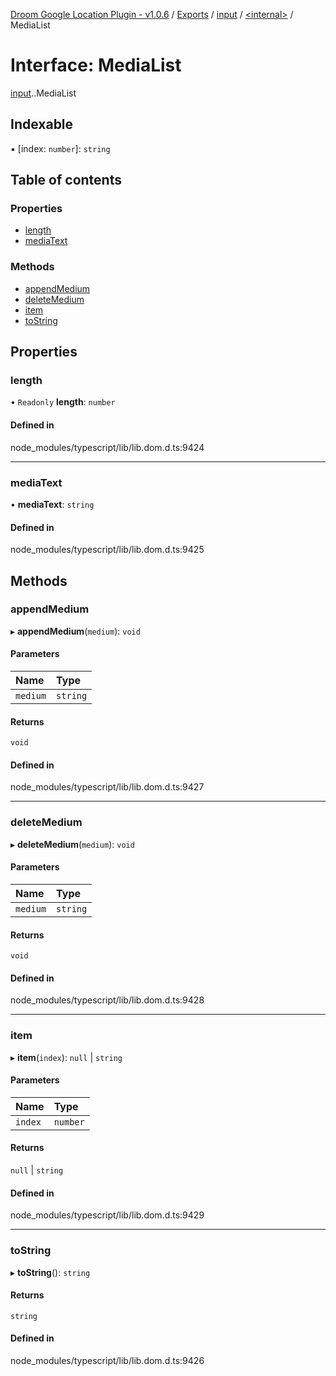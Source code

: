[Droom Google Location Plugin - v1.0.6](../README.md) / [Exports](../modules.md) / [input](../modules/input.md) / [<internal\>](../modules/input._internal_.md) / MediaList

# Interface: MediaList

[input](../modules/input.md).[<internal>](../modules/input._internal_.md).MediaList

## Indexable

▪ [index: `number`]: `string`

## Table of contents

### Properties

- [length](input._internal_.MediaList.md#length)
- [mediaText](input._internal_.MediaList.md#mediatext)

### Methods

- [appendMedium](input._internal_.MediaList.md#appendmedium)
- [deleteMedium](input._internal_.MediaList.md#deletemedium)
- [item](input._internal_.MediaList.md#item)
- [toString](input._internal_.MediaList.md#tostring)

## Properties

### length

• `Readonly` **length**: `number`

#### Defined in

node_modules/typescript/lib/lib.dom.d.ts:9424

___

### mediaText

• **mediaText**: `string`

#### Defined in

node_modules/typescript/lib/lib.dom.d.ts:9425

## Methods

### appendMedium

▸ **appendMedium**(`medium`): `void`

#### Parameters

| Name | Type |
| :------ | :------ |
| `medium` | `string` |

#### Returns

`void`

#### Defined in

node_modules/typescript/lib/lib.dom.d.ts:9427

___

### deleteMedium

▸ **deleteMedium**(`medium`): `void`

#### Parameters

| Name | Type |
| :------ | :------ |
| `medium` | `string` |

#### Returns

`void`

#### Defined in

node_modules/typescript/lib/lib.dom.d.ts:9428

___

### item

▸ **item**(`index`): ``null`` \| `string`

#### Parameters

| Name | Type |
| :------ | :------ |
| `index` | `number` |

#### Returns

``null`` \| `string`

#### Defined in

node_modules/typescript/lib/lib.dom.d.ts:9429

___

### toString

▸ **toString**(): `string`

#### Returns

`string`

#### Defined in

node_modules/typescript/lib/lib.dom.d.ts:9426
